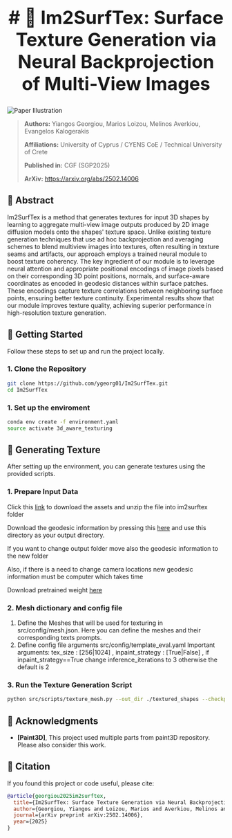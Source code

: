 <div align="center">
<h1 style="font-size: 3em;"> # 📄 Im2SurfTex: Surface Texture Generation via Neural Backprojection of Multi-View Images </h1>
</div>

![Paper Illustration](gallery.png)

> **Authors:** Yiangos Georgiou, Marios Loizou, Melinos Averkiou, Evangelos Kalogerakis
>
> **Affiliations:** University of Cyprus / CYENS CoE / Technical University of Crete
>
> **Published in:** CGF (SGP2025)
>
> **ArXiv:** https://arxiv.org/abs/2502.14006


## 🧠 Abstract
Im2SurfTex is a method that generates textures for input 3D shapes by learning to aggregate multi-view image outputs produced by 2D image diffusion models onto the shapes' texture space. Unlike existing texture generation techniques that use ad hoc backprojection and averaging schemes to blend multiview images into textures, often resulting in texture seams and artifacts, our approach employs a trained neural module to boost texture coherency. The key ingredient of our module is to leverage neural attention and appropriate positional encodings of image pixels based on their corresponding 3D point positions, normals, and surface-aware coordinates as encoded in geodesic distances within surface patches. These encodings capture texture correlations between neighboring surface points, ensuring better texture continuity. Experimental results show that our module improves texture quality, achieving superior performance in high-resolution texture generation.

## 🚀 Getting Started

Follow these steps to set up and run the project locally.

### 1. Clone the Repository

```bash
git clone https://github.com/ygeorg01/Im2SurfTex.git
cd Im2SurfTex
```

### 1. Set up the enviroment

```bash
conda env create -f environment.yaml
source activate 3d_aware_texturing
```
## 🎨 Generating Texture

After setting up the environment, you can generate textures using the provided scripts.

### 1. Prepare Input Data

Click this [link](https://ucy-my.sharepoint.com/:u:/g/personal/ygeorg01_ucy_ac_cy/ERYX_oc8AIxJiKbzhEL3HwABfDXwjYzSJQx3kT4G97li3w?e=tgeQle) to download the assets and unzip the file into im2surftex folder

Download the geodesic information by pressing this [here](https://ucy-my.sharepoint.com/:u:/g/personal/ygeorg01_ucy_ac_cy/EUp3pzlWYP1Ds7SRu6Lo9REBWLNB3i2PcO0aW-1CQ1ITeA?e=Dzz9GT) and use this directory as your output directory.

If you want to change output folder move also the geodesic information to the new folder

Also, if there is a need to change camera locations new geodesic information must be computer which takes time

Download pretrained weight [here](https://ucy-my.sharepoint.com/:u:/g/personal/ygeorg01_ucy_ac_cy/Ebpuy4doOzZJpQUhmuAeZJUB6LfZtkcF8Oo2Y29qKnNTJQ?e=jh7IOL)

### 2. Mesh dictionary and config file
1) Define the Meshes that will be used for texturing in src/config/mesh.json. Here you can define the meshes and their corresponding texts prompts.
2) Define config file arguments src/config/template_eval.yaml
   Important arguments: tex_size : [256|1024] , inpaint_strategy : [True|False] , if inpaint_strategy==True change inference_iterations to 3 otherwise the default is 2
### 3. Run the Texture Generation Script

```bash
python src/scripts/texture_mesh.py --out_dir ./textured_shapes --checkpoint_path <checkpoint path>
```

## 🙌 Acknowledgments

- **[Paint3D]**, This project used multiple parts from paint3D repository. Please also consider this work.


## 📎 Citation
If you found this project or code useful, please cite:

```bibtex
@article{georgiou2025im2surftex,
  title={Im2SurfTex: Surface Texture Generation via Neural Backprojection of Multi-View Images},
  author={Georgiou, Yiangos and Loizou, Marios and Averkiou, Melinos and Kalogerakis, Evangelos},
  journal={arXiv preprint arXiv:2502.14006},
  year={2025}
}
```

